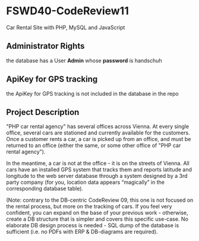 # FSWD40-CodeReview11

 Car Rental Site with PHP, MySQL and JavaScript

## Administrator Rights

the database has a User __Admin__ whose __password__ is handschuh

## ApiKey for GPS tracking

the ApiKey for GPS tracking is not included in the database in the repo

## Project Description

"PHP car rental agency" has several offices across Vienna.  At every single office, several cars are stationed  and currently available for the customers. Once a customer rents a car, a car is picked up from an office, and must be returned to an office (either the same, or some other office of "PHP car rental agency").

In the meantime, a car is not at the office - it is on the streets of Vienna. All cars have an installed GPS system that tracks them and reports latitude and longitude to the web server database through a system designed by a 3rd party company (for you, location data appears “magically” in the corresponding database table).

(Note: contrary to the DB-centric CodeReview 09, this one is not focused on the rental process, but more on the tracking of cars. If you feel very confident, you can expand on the base of your previous work - otherwise, create a DB structure that is simpler and covers this specific use-case. No elaborate DB design process is needed -  SQL dump of the database is sufficient (i.e. no PDFs with ERP & DB-diagrams are required).  

